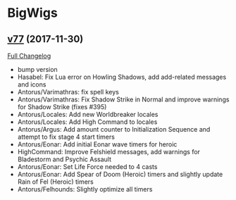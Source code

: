 # BigWigs

## [v77](https://github.com/BigWigsMods/BigWigs/tree/v77) (2017-11-30)
[Full Changelog](https://github.com/BigWigsMods/BigWigs/compare/v76.2...v77)

- bump version  
- Hasabel: Fix Lua error on Howling Shadows, add add-related messages and icons  
- Antorus/Varimathras: fix spell keys  
- Antorus/Varimathras: Fix Shadow Strike in Normal and improve warnings for Shadow Strike (fixes #395)  
- Antorus/Locales: Add new Worldbreaker locales  
- Antorus/Locales: Add High Command to locales  
- Antorus/Argus: Add amount counter to Initialization Sequence and attempt to fix stage 4 start timers  
- Antorus/Eonar: Add initial Eonar wave timers for heroic  
- HighCommand: Improve Felshield messages, add warnings for Bladestorm and Psychic Assault  
- Antorus/Eonar: Set Life Force needed to 4 casts  
- Antorus/Eonar: Add Spear of Doom (Heroic) timers and slightly update Rain of Fel (Heroic) timers  
- Antorus/Felhounds: Slightly optimize all timers  
